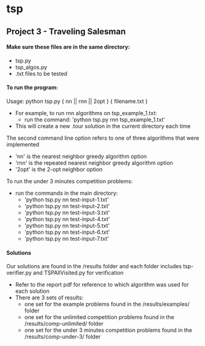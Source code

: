 # tsp
## Project 3 - Traveling Salesman

#### Make sure these files are in the same directory:
- tsp.py
- tsp_algos.py
- .txt files to be tested

#### To run the program:

Usage: python tsp.py { nn || rnn || 2opt } { filename.txt }
- For example, to run rnn algorithms on tsp_example_1.txt:
	- run the command: 'python tsp.py rnn tsp_example_1.txt'
- This will create a new .tour solution in the current directory each time

The second command line option refers to one of three algorithms that were implemented
- 'nn' is the nearest neighbor greedy algorithm option
- 'rnn' is the repeated nearest neighbor greedy algorithm option
- '2opt' is the 2-opt neighbor option

To run the under 3 minutes competition problems:
- run the commands in the main directory:
  - 'python tsp.py nn test-input-1.txt'
  - 'python tsp.py nn test-input-2.txt'
  - 'python tsp.py nn test-input-3.txt'
  - 'python tsp.py nn test-input-4.txt'
  - 'python tsp.py nn test-input-5.txt'
  - 'python tsp.py nn test-input-6.txt'
  - 'python tsp.py nn test-input-7.txt'

#### Solutions
Our solutions are found in the /results folder and each folder includes tsp-verifier.py and TSPAllVisited.py for verification
- Refer to the report pdf for reference to which algorithm was used for each solution
- There are 3 sets of results:
 	- one set for the example problems found in the /results/examples/ folder
 	- one set for the unlimited competition problems found in the /results/comp-unlimited/ folder
 	- one set for the under 3 minutes competition problems found in the /results/comp-under-3/ folder
